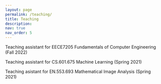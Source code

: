 ```yaml
---
layout: page
permalink: /teaching/
title: Teaching
description:
nav: true
nav_order: 5
---
```


Teaching assistant for EECE7205 Fundamentals of Computer Engineering (Fall 2022)

Teaching assistant for CS.601.675 Machine Learning (Spring 2021)

Teaching asistant for EN.553.693 Mathematical Image Analysis (Spring 2021)
